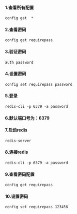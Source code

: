 #### 1.查看所有配置

`config get  *`

#### 2.查看密码

`config get requirepass`

#### 3.验证密码

`auth password`

#### 4.设置密码

`config set requirepass password`

#### 5.登录

`redis-cli -p 6379 -a password`

#### 6.默认端口号为：6379

#### 7.启动redis

`redis-server`

#### 8.连接redis

`redis-cli -p 6379 -a password`

#### 9.查看密码配置

`config get requirepass`

#### 10.设置密码

`config set requirepass 123456`

